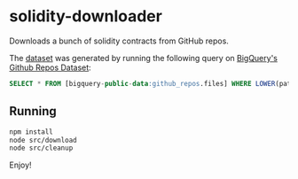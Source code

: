 # solidity-downloader

Downloads a bunch of solidity contracts from GitHub repos. 

The [dataset](data/sol-files.json) was generated by running the following query on [BigQuery's Github Repos Dataset](https://bigquery.cloud.google.com/table/bigquery-public-data:github_repos.files?pli=1&tab=details):

```sql
SELECT * FROM [bigquery-public-data:github_repos.files] WHERE LOWER(path) like '%.sol';
```

## Running

```bash
npm install
node src/download
node src/cleanup
```

Enjoy!


